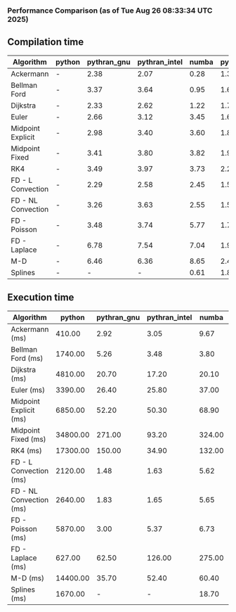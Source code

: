 ### Performance Comparison (as of Tue Aug 26 08:33:34 UTC 2025)
## Compilation time
Algorithm                 | python                    | pythran_gnu               | pythran_intel             | numba                     | pyccel_gnu_c              | pyccel_gnu_fortran        | pyccel_intel_c            | pyccel_intel_fortran     
------------------------- | ------------------------- | ------------------------- | ------------------------- | ------------------------- | ------------------------- | ------------------------- | ------------------------- | -------------------------
Ackermann                 | -                         | 2.38                      | 2.07                      | 0.28                      | 1.34                      | 1.36                      | 1.33                      | 1.42                     
Bellman Ford              | -                         | 3.37                      | 3.64                      | 0.95                      | 1.61                      | 1.51                      | 1.57                      | 1.57                     
Dijkstra                  | -                         | 2.33                      | 2.62                      | 1.22                      | 1.76                      | 1.62                      | 1.68                      | 1.69                     
Euler                     | -                         | 2.66                      | 3.12                      | 3.45                      | 1.63                      | 1.50                      | 1.57                      | 1.54                     
Midpoint Explicit         | -                         | 2.98                      | 3.40                      | 3.60                      | 1.82                      | 1.71                      | 1.77                      | 1.74                     
Midpoint Fixed            | -                         | 3.41                      | 3.80                      | 3.82                      | 1.90                      | 1.84                      | 1.86                      | 1.84                     
RK4                       | -                         | 3.49                      | 3.97                      | 3.73                      | 2.23                      | 2.13                      | 2.14                      | 2.15                     
FD - L Convection         | -                         | 2.29                      | 2.58                      | 2.45                      | 1.53                      | 1.46                      | 1.50                      | 1.50                     
FD - NL Convection        | -                         | 3.26                      | 3.63                      | 2.55                      | 1.56                      | 1.47                      | 1.54                      | 1.51                     
FD - Poisson              | -                         | 3.48                      | 3.74                      | 5.77                      | 1.73                      | 1.74                      | 1.65                      | 1.89                     
FD - Laplace              | -                         | 6.78                      | 7.54                      | 7.04                      | 1.92                      | 1.85                      | 1.81                      | 1.93                     
M-D                       | -                         | 6.46                      | 6.36                      | 8.65                      | 2.43                      | 2.51                      | 2.39                      | 2.64                     
Splines                   | -                         | -                         | -                         | 0.61                      | 1.85                      | 1.77                      | 1.75                      | 1.89                     

## Execution time
Algorithm                 | python                    | pythran_gnu               | pythran_intel             | numba                     | pyccel_gnu_c              | pyccel_gnu_fortran        | pyccel_intel_c            | pyccel_intel_fortran     
------------------------- | ------------------------- | ------------------------- | ------------------------- | ------------------------- | ------------------------- | ------------------------- | ------------------------- | -------------------------
Ackermann (ms)            | 410.00                    | 2.92                      | 3.05                      | 9.67                      | 1.33                      | 1.32                      | 4.05                      | 9.17                     
Bellman Ford (ms)         | 1740.00                   | 5.26                      | 3.48                      | 3.80                      | 4.03                      | 3.23                      | 5.19                      | 4.34                     
Dijkstra (ms)             | 4810.00                   | 20.70                     | 17.20                     | 20.10                     | 44.60                     | 20.00                     | 48.30                     | 22.40                    
Euler (ms)                | 3390.00                   | 26.40                     | 25.80                     | 37.00                     | 23.00                     | 11.50                     | 24.30                     | 15.20                    
Midpoint Explicit (ms)    | 6850.00                   | 52.20                     | 50.30                     | 68.90                     | 40.20                     | 18.80                     | 44.10                     | 15.90                    
Midpoint Fixed (ms)       | 34800.00                  | 271.00                    | 93.20                     | 324.00                    | 185.00                    | 72.20                     | 196.00                    | 55.70                    
RK4 (ms)                  | 17300.00                  | 150.00                    | 34.90                     | 132.00                    | 92.60                     | 31.60                     | 94.40                     | 27.50                    
FD - L Convection (ms)    | 2120.00                   | 1.48                      | 1.63                      | 5.62                      | 5.77                      | 1.50                      | 7.74                      | 1.36                     
FD - NL Convection (ms)   | 2640.00                   | 1.83                      | 1.65                      | 5.65                      | 5.09                      | 1.59                      | 9.60                      | 1.50                     
FD - Poisson (ms)         | 5870.00                   | 3.00                      | 5.37                      | 6.73                      | 10.30                     | 2.63                      | 18.80                     | 2.54                     
FD - Laplace (ms)         | 627.00                    | 62.50                     | 126.00                    | 275.00                    | 202.00                    | 56.70                     | 345.00                    | 55.10                    
M-D (ms)                  | 14400.00                  | 35.70                     | 52.40                     | 60.40                     | 106.00                    | 62.40                     | 93.10                     | 89.90                    
Splines (ms)              | 1670.00                   | -                         | -                         | 18.70                     | 14.00                     | 17.70                     | 15.10                     | 27.60                    
